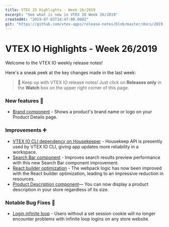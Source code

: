 ```yaml
---
title: VTEX IO Highlights - Week 26/2019
excerpt: "See what is new in VTEX IO Week 26/2019"
createdAt: "2019-07-03T14:47:00.000Z"
git: "https://github.com/vtex-apps/release-notes/blob/master/docs/2019-week-26/README.md"
---
```


# VTEX IO Highlights - Week 26/2019

Welcome to the VTEX IO weekly release notes!

Here's a sneak peek at the key changes made in the last week:

> 🔔 Keep up with VTEX IO release notes! Just click on **Releases only** in the **Watch** box on the upper right corner of this page.

### New features 🚀

- [Brand component](brand-component.md) - Shows a product's brand name or logo on your Product Details page.

### Improvements ➕

- [VTEX IO CLI dependency on Housekeeper](https://developers.vtex.com/updates/release-notes/toolbelt-dependency-on-housekeeper) - Housekeep API is presently used by VTEX IO CLI, giving app updates more reliability in a workspace.
- [Search Bar component](https://developers.vtex.com/updates/release-notes/search-bar-component) - Improves search results preview performance with this new Search Bar component improvement.
- [React builder optimization](https://developers.vtex.com/updates/release-notes/react-builder-optimization) - The webpack logic has now been improved with the React builder optimization, leading to an impressive reduction in resources.
- [Product Description component](https://developers.vtex.com/updates/release-notes/product-description-component)— You can now display a product description in your store regardless of its size.

### Notable Bug Fixes 🐛

- [Login infinite loop](https://github.com/vtex-apps/login/) - Users without a set session cookie will no longer encounter problems with infinite loop logins on any store website.

